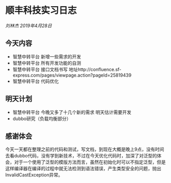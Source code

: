 # 顺丰科技实习日志

*刘林杰 2019年4月28日*

## 今天内容

- 智慧中转平台 新增一些需求的开发
- 智慧中转平台 所有开发功能的自测
- 智慧中转平台 接口文档书写 地址http://confluence.sf-express.com/pages/viewpage.action?pageId=25819439
- 智慧中转平台 代码优化

## 明天计划

- 智慧中转平台 今晚又多了十几个新的需求 明天估计需要开发
- dubbo研究（负载均衡部分）

## 感谢体会

​	今天一天都在整理之前的代码和测试，写文档，到现在大概是晚上9点，没有时间去看dubbo代码，没有学到新技术，不过在今天优化代码时，加深了对泛型的体会，对于一个使用了泛型的模版方法而言，虽然在初始化时可以不指定泛型，但是这样编译器在编译的过程中就无法检测到语法错误，产生类型安全的问题，抛出InvalidCastException异常。

